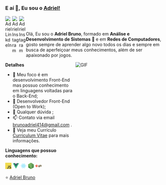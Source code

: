 ### E aí 👋, Eu sou o [Adriel!](/*link:portfolioaqui*/)

<a href="https://www.linkedin.com/in/adrielbruno/">
  <img align="left" alt="Adriel LinkdeIn" width="22px" src="https://cdn.jsdelivr.net/npm/simple-icons@v3/icons/linkedin.svg" />
</a>
<a href="https://www.instagram.com/adrielbruno/">
  <img align="left" alt="Adriel Instagram" width="22px" src="https://cdn.jsdelivr.net/npm/simple-icons@v3/icons/instagram.svg" />
</a>
<a href="https://www.facebook.com/adriel.bruno1/">
  <img align="left" alt="Adriel Instagram" width="22px" src="https://cdn.jsdelivr.net/npm/simple-icons@v3/icons/facebook.svg" />
</a>

<br />
<br />

Olá, Eu sou o **Adriel Bruno**, formado em **Análise e Desenvolvimento de Sistemas** 🚀 e em **Redes de Computadores**, gosto sempre de aprender algo novo todos os dias e sempre em busca de aperfeiçoar meus conhecimentos, além de ser apaixonado por jogos. 

  <img align="right" alt="GIF" width="280" height="320" src="https://media2.giphy.com/media/3o6Mb9rUQ5v4ZnBbzO/giphy.gif?cid=ecf05e477z26gb3hm0z1wzsp5eqfg38gn1j5objku5bqfe83&rid=giphy.gif&ct=g" />

**Detalhes**

- 🤔 Meu foco é em desenvolvimento Front-End mas possuo conhecimento em linguagens voltadas para o Back-End;
- 💼 Desenvolvedor Front-End (Open to Work);
- 💬 Qualquer dúvida ;
- 📫 Contato via email brunoadriel414@gmail.com .
- 📝 Veja meu Currículo [Curriculum Vitae](linkdocurriculo) para mais informações.


**Linguagens que possuo conhecimento:**  


<code><img height="20" src="https://raw.githubusercontent.com/github/explore/80688e429a7d4ef2fca1e82350fe8e3517d3494d/topics/javascript/javascript.png"></code>
<code><img height="20" src="https://raw.githubusercontent.com/github/explore/80688e429a7d4ef2fca1e82350fe8e3517d3494d/topics/vue/vue.png"></code>
<code><img height="20" src="https://raw.githubusercontent.com/github/explore/80688e429a7d4ef2fca1e82350fe8e3517d3494d/topics/react/react.png"></code>
<code><img height="20" src="https://raw.githubusercontent.com/github/explore/80688e429a7d4ef2fca1e82350fe8e3517d3494d/topics/nodejs/nodejs.png"></code>
<code><img height="20" src="https://raw.githubusercontent.com/github/explore/80688e429a7d4ef2fca1e82350fe8e3517d3494d/topics/git/git.png"></code>


⭐️ [Adriel Bruno](https://github.com/AdrielBruno)
